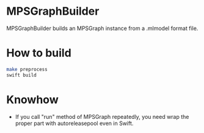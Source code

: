 # MPSGraphBuilder
MPSGraphBuilder builds an MPSGraph instance from a .mlmodel format file.

# How to build
```sh
make preprocess
swift build
```

# Knowhow
- If you call "run" method of MPSGraph repeatedly, you need wrap the proper part with autoreleasepool even in Swift.